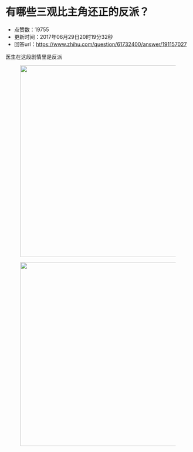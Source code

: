 # 有哪些三观比主角还正的反派？
- 点赞数：19755
- 更新时间：2017年06月29日20时19分32秒
- 回答url：https://www.zhihu.com/question/61732400/answer/191157027
<body>
 <p data-pid="bEWCB26A">医生在这段剧情里是反派</p>
 <figure>
  <img src="https://picx.zhimg.com/50/v2-871f15e60dca1baa1ca48fdde705bf36_720w.jpg?source=1940ef5c" data-rawwidth="521" data-rawheight="11817" data-original-token="v2-871f15e60dca1baa1ca48fdde705bf36" class="origin_image zh-lightbox-thumb" width="521" data-original="https://picx.zhimg.com/v2-871f15e60dca1baa1ca48fdde705bf36_r.jpg?source=1940ef5c">
 </figure>
 <figure>
  <img src="https://pic1.zhimg.com/50/v2-d63248cde499e7b0da864683e82ac14b_720w.jpg?source=1940ef5c" data-rawwidth="500" data-rawheight="1405" data-original-token="v2-d63248cde499e7b0da864683e82ac14b" class="origin_image zh-lightbox-thumb" width="500" data-original="https://picx.zhimg.com/v2-d63248cde499e7b0da864683e82ac14b_r.jpg?source=1940ef5c">
 </figure>
</body>